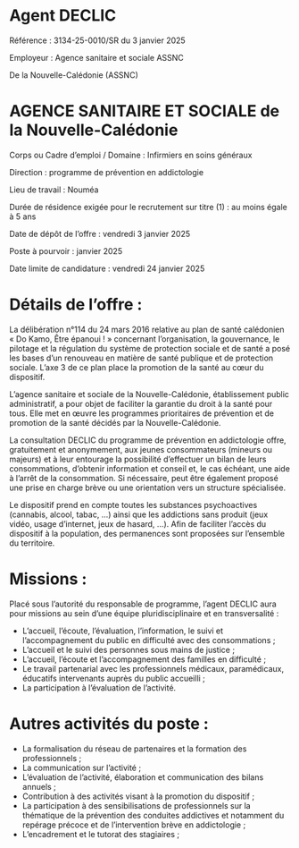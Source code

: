 # Agent DECLIC

Référence : 3134-25-0010/SR du 3 janvier 2025

Employeur : Agence sanitaire et sociale ASSNC

De la Nouvelle-Calédonie (ASSNC)

# AGENCE SANITAIRE ET SOCIALE de la Nouvelle-Calédonie

Corps ou Cadre d’emploi / Domaine : Infirmiers en soins généraux

Direction : programme de prévention en addictologie

Lieu de travail : Nouméa

Durée de résidence exigée pour le recrutement sur titre (1) : au moins égale à 5 ans

Date de dépôt de l’offre : vendredi 3 janvier 2025

Poste à pourvoir : janvier 2025

Date limite de candidature : vendredi 24 janvier 2025

# Détails de l’offre :

La délibération n°114 du 24 mars 2016 relative au plan de santé calédonien « Do Kamo, Être épanoui ! » concernant l’organisation, la gouvernance, le pilotage et la régulation du système de protection sociale et de santé a posé les bases d’un renouveau en matière de santé publique et de protection sociale. L’axe 3 de ce plan place la promotion de la santé au cœur du dispositif.

L’agence sanitaire et sociale de la Nouvelle-Calédonie, établissement public administratif, a pour objet de faciliter la garantie du droit à la santé pour tous. Elle met en œuvre les programmes prioritaires de prévention et de promotion de la santé décidés par la Nouvelle-Calédonie.

La consultation DECLIC du programme de prévention en addictologie offre, gratuitement et anonymement, aux jeunes consommateurs (mineurs ou majeurs) et à leur entourage la possibilité d’effectuer un bilan de leurs consommations, d’obtenir information et conseil et, le cas échéant, une aide à l’arrêt de la consommation. Si nécessaire, peut être également proposé une prise en charge brève ou une orientation vers un structure spécialisée.

Le dispositif prend en compte toutes les substances psychoactives (cannabis, alcool, tabac, …) ainsi que les addictions sans produit (jeux vidéo, usage d’internet, jeux de hasard, …). Afin de faciliter l’accès du dispositif à la population, des permanences sont proposées sur l’ensemble du territoire.

# Missions :

Placé sous l’autorité du responsable de programme, l’agent DECLIC aura pour missions au sein d’une équipe pluridisciplinaire et en transversalité :

- L’accueil, l’écoute, l’évaluation, l’information, le suivi et l’accompagnement du public en difficulté avec des consommations ;
- L’accueil et le suivi des personnes sous mains de justice ;
- L’accueil, l’écoute et l’accompagnement des familles en difficulté ;
- Le travail partenarial avec les professionnels médicaux, paramédicaux, éducatifs intervenants auprès du public accueilli ;
- La participation à l’évaluation de l’activité.

# Autres activités du poste :

- La formalisation du réseau de partenaires et la formation des professionnels ;
- La communication sur l’activité ;
- L’évaluation de l’activité, élaboration et communication des bilans annuels ;
- Contribution à des activités visant à la promotion du dispositif ;
- La participation à des sensibilisations de professionnels sur la thématique de la prévention des conduites addictives et notamment du repérage précoce et de l’intervention brève en addictologie ;
- L’encadrement et le tutorat des stagiaires ;